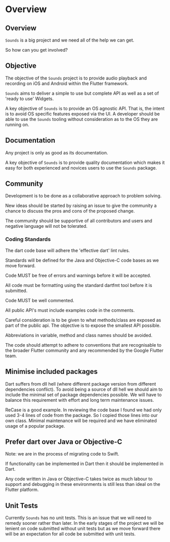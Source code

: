 # Overview

## Overview

`Sounds` is a big project and we need all of the help we can get.

So how can you get involved?

## Objective

The objective of the `Sounds` project is to provide audio playback and recording on iOS and Android within the Flutter framework.

`Sounds` aims to deliver a simple to use but complete API as well as a set of 'ready to use' Widgets.

A key objective of `Sounds` is to provide an OS agnostic API. That is, the intent is to avoid OS specific features exposed via the UI. A developer should be able to use the `Sounds` tooling without consideration as to the OS they are running on.

## Documentation

Any project is only as good as its documentation.

A key objective of `Sounds` is to provide quality documentation which makes it easy for both experienced and novices users to use the `Sounds` package.

## Community

Development is to be done as a collaborative approach to problem solving.

New ideas should be started by raising an issue to give the community a chance to discuss the pros and cons of the proposed change.

The community should be supportive of all contributors and users and negative language will not be tolerated.

### Coding Standards

The dart code base will adhere the 'effective dart' lint rules.

Standards will be defined for the Java and Objective-C code bases as we move forward.

Code MUST be free of errors and warnings before it will be accepted.

All code must be formatting using the standard dartfmt tool before it is submitted.

Code MUST be well commented.

All public API's must include examples code in the comments.

Careful consideration is to be given to what methods/class are exposed as part of the public api. The objective is to expose the smallest API possible.

Abbreviations in variable, method and class names should be avoided.

The code should attempt to adhere to conventions that are recognisable to the broader Flutter community and any recommended by the Google Flutter team.

## Minimise included packages

Dart suffers from dll hell \(where different package version from different dependencies conflict\). To avoid being a source of dll hell we should aim to include the minimal set of package dependencies possible. We will have to balance this requirement with effort and long term maintenance issues.

ReCase is a good example. In reviewing the code base I found we had only used 3-4 lines of code from the package. So I copied those lines into our own class. Minimal maintenance will be required and we have eliminated usage of a popular package.

## Prefer dart over Java or Objective-C

Note: we are in the process of migrating code to Swift.

If functionality can be implemented in Dart then it should be implemented in Dart.

Any code written in Java or Objective-C takes twice as much labour to support and debugging in these environments is still less than ideal on the Flutter platform.

## Unit Tests

Currently `Sounds` has no unit tests. This is an issue that we will need to remedy sooner rather than later. In the early stages of the project we will be lenient on code submitted without unit tests but as we move forward there will be an expectation for all code be submitted with unit tests.

